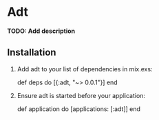 # Adt

**TODO: Add description**

## Installation

  1. Add adt to your list of dependencies in mix.exs:

        def deps do
          [{:adt, "~> 0.0.1"}]
        end

  2. Ensure adt is started before your application:

        def application do
          [applications: [:adt]]
        end
